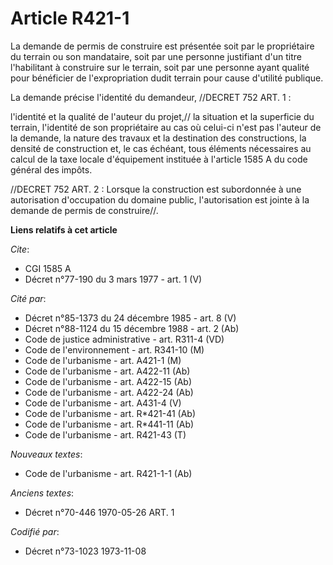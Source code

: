 # Article R421-1

La demande de permis de construire est présentée soit par le propriétaire du terrain ou son mandataire, soit par une personne
justifiant d'un titre l'habilitant à construire sur le terrain, soit par une personne ayant qualité pour bénéficier de
l'expropriation dudit terrain pour cause d'utilité publique.

La demande précise l'identité du demandeur, //DECRET 752 ART. 1 :

l'identité et la qualité de l'auteur du projet,// la situation et la superficie du terrain, l'identité de son propriétaire au
cas où celui-ci n'est pas l'auteur de la demande, la nature des travaux et la destination des constructions, la densité de
construction et, le cas échéant, tous éléments nécessaires au calcul de la taxe locale d'équipement instituée à l'article
1585 A du code général des impôts.

//DECRET 752 ART. 2 : Lorsque la construction est subordonnée à une autorisation d'occupation du domaine public,
l'autorisation est jointe à la demande de permis de construire//.

**Liens relatifs à cet article**

_Cite_:

  - CGI 1585 A
  - Décret n°77-190 du 3 mars 1977 - art. 1 (V)

_Cité par_:

  - Décret n°85-1373 du 24 décembre 1985 - art. 8 (V)
  - Décret n°88-1124 du 15 décembre 1988 - art. 2 (Ab)
  - Code de justice administrative - art. R311-4 (VD)
  - Code de l'environnement - art. R341-10 (M)
  - Code de l'urbanisme - art. A421-1 (M)
  - Code de l'urbanisme - art. A422-11 (Ab)
  - Code de l'urbanisme - art. A422-15 (Ab)
  - Code de l'urbanisme - art. A422-24 (Ab)
  - Code de l'urbanisme - art. A431-4 (V)
  - Code de l'urbanisme - art. R*421-41 (Ab)
  - Code de l'urbanisme - art. R*441-11 (Ab)
  - Code de l'urbanisme - art. R421-43 (T)

_Nouveaux textes_:

  - Code de l'urbanisme - art. R421-1-1 (Ab)

_Anciens textes_:

  - Décret n°70-446 1970-05-26 ART. 1

_Codifié par_:

  - Décret n°73-1023 1973-11-08
